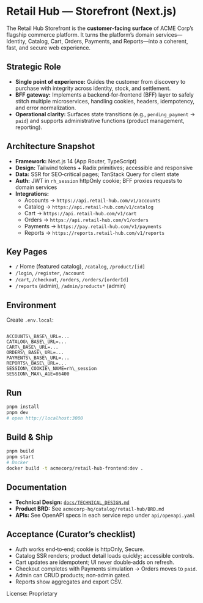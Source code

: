 # Retail Hub — Storefront (Next.js)

The Retail Hub Storefront is the **customer‑facing surface** of ACME Corp’s flagship commerce platform. It turns the platform’s domain services—Identity, Catalog, Cart, Orders, Payments, and Reports—into a coherent, fast, and secure web experience.

## Strategic Role

- **Single point of experience:** Guides the customer from discovery to purchase with integrity across identity, stock, and settlement.
- **BFF gateway:** Implements a backend‑for‑frontend (BFF) layer to safely stitch multiple microservices, handling cookies, headers, idempotency, and error normalization.
- **Operational clarity:** Surfaces state transitions (e.g., `pending_payment` → `paid`) and supports administrative functions (product management, reporting).

## Architecture Snapshot

- **Framework:** Next.js 14 (App Router, TypeScript)
- **Design:** Tailwind tokens + Radix primitives; accessible and responsive
- **Data:** SSR for SEO‑critical pages; TanStack Query for client state
- **Auth:** JWT in `rh_session` httpOnly cookie; BFF proxies requests to domain services
- **Integrations:**  
  - Accounts → `https://api.retail-hub.com/v1/accounts`  
  - Catalog → `https://api.retail-hub.com/v1/catalog`  
  - Cart → `https://api.retail-hub.com/v1/cart`  
  - Orders → `https://api.retail-hub.com/v1/orders`  
  - Payments → `https://pay.retail-hub.com/v1/payments`  
  - Reports → `https://reports.retail-hub.com/v1/reports`

## Key Pages

- `/` Home (featured catalog), `/catalog`, `/product/[id]`
- `/login`, `/register`, `/account`
- `/cart`, `/checkout`, `/orders`, `/orders/[orderId]`
- `/reports` (admin), `/admin/products*` (admin)

## Environment

Create `.env.local`:
````

ACCOUNTS\_BASE\_URL=...
CATALOG\_BASE\_URL=...
CART\_BASE\_URL=...
ORDERS\_BASE\_URL=...
PAYMENTS\_BASE\_URL=...
REPORTS\_BASE\_URL=...
SESSION\_COOKIE\_NAME=rh\_session
SESSION\_MAX\_AGE=86400

````

## Run

```bash
pnpm install
pnpm dev
# open http://localhost:3000
````

## Build & Ship

```bash
pnpm build
pnpm start
# Docker
docker build -t acmecorp/retail-hub-frontend:dev .
```

## Documentation

* **Technical Design:** [`docs/TECHNICAL_DESIGN.md`](./docs/TECHNICAL_DESIGN.md)
* **Product BRD:** See `acmecorp-hq/catalog/retail-hub/BRD.md`
* **APIs:** See OpenAPI specs in each service repo under `api/openapi.yaml`

## Acceptance (Curator’s checklist)

* Auth works end‑to‑end; cookie is httpOnly, Secure.
* Catalog SSR renders; product detail loads quickly; accessible controls.
* Cart updates are idempotent; UI never double‑adds on refresh.
* Checkout completes with Payments simulation → Orders moves to `paid`.
* Admin can CRUD products; non‑admin gated.
* Reports show aggregates and export CSV.

License: Proprietary